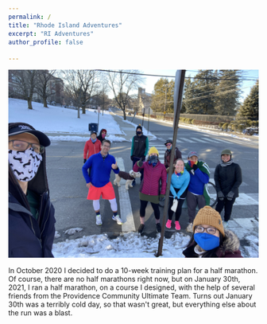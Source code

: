 ```yaml
---
permalink: /
title: "Rhode Island Adventures"
excerpt: "RI Adventures"
author_profile: false

---
```


![January Half Marathon](../images/theHM_group.JPG)

In October 2020 I decided to do a 10-week training plan for a half marathon. Of course, there are no half marathons right now, but on January 30th, 2021, I ran a half marathon, on a course I designed, with the help of several friends from the Providence Community Ultimate Team. Turns out January 30th was a terribly cold day, so that wasn't great, but everything else about the run was a blast. 
